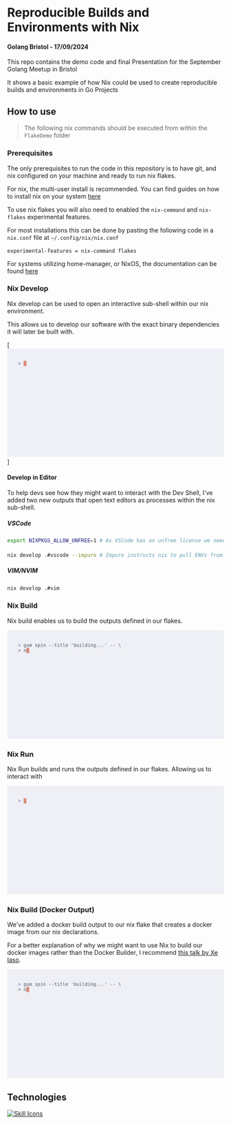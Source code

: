 # Reproducible Builds and Environments with Nix
#### Golang Bristol - 17/09/2024

This repo contains the demo code and final Presentation for the September Golang Meetup in Bristol

It shows a basic example of how Nix could be used to create reproducible builds and environments in Go Projects

## How to use

> The following nix commands should be executed from within the `FlakeDemo` folder

### Prerequisites
The only prerequisites to run the code in this repository is to have git, and nix configured on your machine and ready to run nix flakes. 

For nix, the multi-user install is recommended. You can find guides on how to install nix on your system [here](https://nixos.org/download/)

To use nix flakes you will also need to enabled the `nix-command` and `nix-flakes` experimental features. 

For most installations this can be done by pasting the following code in a `nix.conf` file at `~/.config/nix/nix.conf`

```
experimental-features = nix-command flakes
```

For systems utilizing home-manager, or NixOS, the documentation can be found [here](https://nixos.wiki/wiki/flakes)

### Nix Develop

Nix develop can be used to open an interactive sub-shell within our nix environment. 

This allows us to develop our software with the exact binary dependencies it will later be built with.

[![nix develop](./Docs/Images/flake-latte.gif)]

#### Develop in Editor

To help devs see how they might want to interact with the Dev Shell, I've added two new outputs that open text editors as processes within the nix sub-shell.

##### VSCode
```bash
export NIXPKGS_ALLOW_UNFREE=1 # As VSCode has an unfree license we need to allow unfree packages. For this demo we'll use a temporary ENV

nix develop .#vscode --impure # Impure instructs nix to pull ENVs from our existing shell into the sub-shell.
```

##### VIM/NVIM
```bash
nix develop .#vim
```

### Nix Build

Nix build enables us to build the outputs defined in our flakes.

![nix build](./Docs/Images/flake-build.gif)

### Nix Run

Nix Run builds and runs the outputs defined in our flakes. Allowing us to interact with 

![nix run](./Docs/Images/flake-run.gif)

### Nix Build (Docker Output)

We've added a docker build output to our nix flake that creates a docker image from our nix declarations.

For a better explanation of why we might want to use Nix to build our docker images rather than the Docker Builder, I recommend [this talk by Xe Iaso](https://xeiaso.net/talks/2024/nix-docker-build/).

![nix build .#docker](./Docs/Images/flake-docker.gif)

## Technologies
[![Skill Icons](https://go-skill-icons.vercel.app/api/icons?i=go,nix)](https://github.com/lelouchfr/skill-icons)
